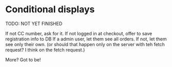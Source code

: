 # Conditional displays
TODO: NOT YET FINISHED

If not CC number, ask for it.
If not logged in at checkout, offer to save registration info to DB
If a admin user, let them see all orders. If not, let them see only their own. (or should that happen only on the server with teh fetch request? I think on the fetch request.)

More? Got to be!
